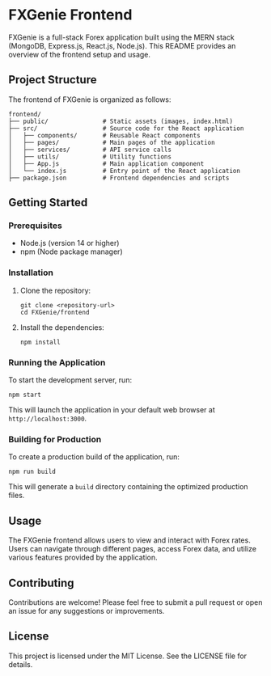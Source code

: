# FXGenie Frontend

FXGenie is a full-stack Forex application built using the MERN stack (MongoDB, Express.js, React.js, Node.js). This README provides an overview of the frontend setup and usage.

## Project Structure

The frontend of FXGenie is organized as follows:

```
frontend/
├── public/               # Static assets (images, index.html)
├── src/                  # Source code for the React application
│   ├── components/       # Reusable React components
│   ├── pages/            # Main pages of the application
│   ├── services/         # API service calls
│   ├── utils/            # Utility functions
│   ├── App.js            # Main application component
│   └── index.js          # Entry point of the React application
├── package.json          # Frontend dependencies and scripts
```

## Getting Started

### Prerequisites

- Node.js (version 14 or higher)
- npm (Node package manager)

### Installation

1. Clone the repository:

   ```
   git clone <repository-url>
   cd FXGenie/frontend
   ```

2. Install the dependencies:

   ```
   npm install
   ```

### Running the Application

To start the development server, run:

```
npm start
```

This will launch the application in your default web browser at `http://localhost:3000`.

### Building for Production

To create a production build of the application, run:

```
npm run build
```

This will generate a `build` directory containing the optimized production files.

## Usage

The FXGenie frontend allows users to view and interact with Forex rates. Users can navigate through different pages, access Forex data, and utilize various features provided by the application.

## Contributing

Contributions are welcome! Please feel free to submit a pull request or open an issue for any suggestions or improvements.

## License

This project is licensed under the MIT License. See the LICENSE file for details.